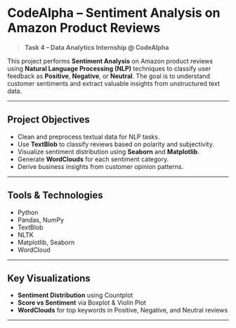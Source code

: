 # CodeAlpha – Sentiment Analysis on Amazon Product Reviews 

> **Task 4 – Data Analytics Internship @ CodeAlpha**

This project performs **Sentiment Analysis** on Amazon product reviews using **Natural Language Processing (NLP)** techniques to classify user feedback as **Positive**, **Negative**, or **Neutral**. The goal is to understand customer sentiments and extract valuable insights from unstructured text data.

---

##  Project Objectives

- Clean and preprocess textual data for NLP tasks.
- Use **TextBlob** to classify reviews based on polarity and subjectivity.
- Visualize sentiment distribution using **Seaborn** and **Matplotlib**.
- Generate **WordClouds** for each sentiment category.
- Derive business insights from customer opinion patterns.

---


##  Tools & Technologies

- Python
- Pandas, NumPy
- TextBlob
- NLTK
- Matplotlib, Seaborn
- WordCloud

---

##  Key Visualizations

- **Sentiment Distribution** using Countplot  
- **Score vs Sentiment** via Boxplot & Violin Plot  
- **WordClouds** for top keywords in Positive, Negative, and Neutral reviews

---

